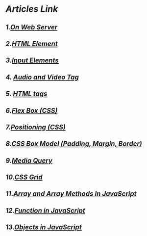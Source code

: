 # _Articles Link_

##  _1.[On Web Server](https://krrishmittal.hashnode.dev/about-web-server)_

##  _2.[HTML Element](https://krrishmittal.hashnode.dev/html-element)_

##  _3.[Input Elements](https://krrishmittal.hashnode.dev/input-elements-in-html)_

## _4. [Audio and Video Tag](https://krrishmittal.hashnode.dev/audio-and-video-tag-in-html)_

## _5. [HTML tags](https://krrishmittal.hashnode.dev/html-tags)_

## _6.[Flex Box (CSS)](https://krrishmittal.hashnode.dev/flexbox-and-its-properties)_

## _7.[Positioning (CSS)](https://krrishmittal.hashnode.dev/position-in-css)_

## _8.[CSS Box Model (Padding, Margin, Border)](https://krrishmittal.hashnode.dev/css-box-model-padding-margin-border)_

## _9.[Media Query](https://krrishmittal.hashnode.dev/media-query)_

## _10.[CSS Grid](https://krrishmittal.hashnode.dev/css-grid)_

## _11.[Array and Array Methods In JavaScript](https://krrishmittal.hashnode.dev/array-and-array-methods-in-javascript)_

## _12.[Function in JavaScript](https://krrishmittal.hashnode.dev/function-in-javascript)_

## _13.[Objects in JavaScript](https://krrishmittal.hashnode.dev/objects-in-javascript)_
